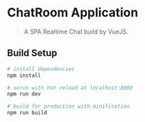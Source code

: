 # ChatRoom Application

> A SPA Realtime Chat build by VueJS.

## Build Setup

``` bash
# install dependencies
npm install

# serve with hot reload at localhost:8080
npm run dev

# build for production with minification
npm run build
```

